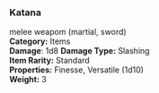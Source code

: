 ### Katana 
melee weapom (martial, sword)  
**Category:** Items   
**Damage**: 1d8 
**Damage Type:** Slashing  
**Item Rarity:** Standard  
**Properties:** Finesse, Versatile (1d10)  
**Weight:** 3  

